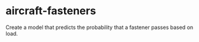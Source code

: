 # aircraft-fasteners
 Create a model that predicts the probability that a fastener passes based on load.
